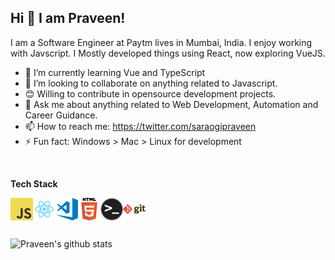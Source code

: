 ## Hi 👋 I am Praveen! 

I am a Software Engineer at Paytm lives in Mumbai, India. I enjoy working with Javscript. I Mostly developed things using React, now exploring VueJS.

- 🌱 I’m currently learning Vue and TypeScript 
- 👯 I’m looking to collaborate on anything related to Javascript.
- 😊 Willing to contribute in opensource development projects.
- 💬 Ask me about anything related to Web Development, Automation and Career Guidance. 
- 📫 How to reach me: https://twitter.com/saraogipraveen
- ⚡ Fun fact: Windows > Mac > Linux for development 

<br/>

<b>Tech Stack</b>

<img align="left" width="36px" src="https://raw.githubusercontent.com/github/explore/80688e429a7d4ef2fca1e82350fe8e3517d3494d/topics/javascript/javascript.png" />
<img align="left" width="36px" src="https://raw.githubusercontent.com/github/explore/80688e429a7d4ef2fca1e82350fe8e3517d3494d/topics/react/react.png" />
<img align="left" alt="Visual Studio Code" width="36px" src="https://raw.githubusercontent.com/github/explore/80688e429a7d4ef2fca1e82350fe8e3517d3494d/topics/visual-studio-code/visual-studio-code.png" /> 
<img align="left" width="36px" src="https://raw.githubusercontent.com/github/explore/80688e429a7d4ef2fca1e82350fe8e3517d3494d/topics/html/html.png" />
<img align="left" width="36px" src="https://raw.githubusercontent.com/github/explore/80688e429a7d4ef2fca1e82350fe8e3517d3494d/topics/terminal/terminal.png" />
<img align="left" width="36px" src="https://raw.githubusercontent.com/github/explore/80688e429a7d4ef2fca1e82350fe8e3517d3494d/topics/git/git.png" /> 


<br>
<br/>
<br>


![Praveen's github stats](https://github-readme-stats.vercel.app/api?username=saraogipraveen&count_private=true&theme=cobalt&show_icons=true)
